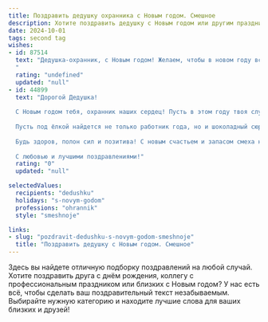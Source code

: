 ```yaml
---
title: Поздравить дедушку охранника с Новым годом. Смешное
description: Хотите поздравить дедушку с Новым годом или другим праздником? Наш ИИ создаст незабываемое поздравление, а вы обязательно выделитесь среди других.  
date: 2024-10-01
tags: second tag
wishes:
- id: 87514
  text: "Дедушка-охранник, с Новым годом! Желаем, чтобы в новом году все опасности обходили вас стороной, а единственными \"нарушителями спокойствия\" были бы только Дед Мороз с мешком подарков и внуки с хорошим настроением! Пусть ваш Новый год будет таким же спокойным и тихим, как дежурство в пустом музее, но при этом полным радости и веселья!
  "
  rating: "undefined"
  updated: "null"
- id: 44899
  text: "Дорогой Дедушка!
  
  С Новым годом тебя, охранник наших сердец! Пусть в этом году твоя служба охраны будет не столь серьезной, как всегда: меньше святков, больше подарков! Желаю, чтобы в твоей жизни было больше смеха, чем дежурств, а вместо часов на посту — минуты радости с любимыми!
  
  Пусть под ёлкой найдется не только работник года, но и шоколадный сюрприз, способный защитить тебя от новогодней усталости! А если вдруг придет сложный нарушитель с сухим вином... Просто скажи: \"Стоп! Это праздники!\"
  
  Будь здоров, полон сил и позитива! С новым счастьем и запасом смеха на целый год вперёд!
  
  С любовью и лучшими поздравлениями!"
  rating: "0"
  updated: "null"

selectedValues:
  recipients: "dedushku"
  holidays: "s-novym-godom"
  professions: "ohrannik"
  style: "smeshnoje"

links:
- slug: "pozdravit-dedushku-s-novym-godom-smeshnoje"
  title: "Поздравить дедушку с Новым годом. Смешное"
---
```


Здесь вы найдете отличную подборку поздравлений на любой случай. 
Хотите поздравить друга с днём рождения, коллегу с профессиональным праздником или близких с Новым годом? У нас есть всё, чтобы сделать ваш поздравительный текст незабываемым. Выбирайте нужную категорию и находите лучшие слова для ваших близких и друзей!
